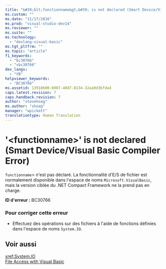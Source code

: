 ```yaml
---
title: "&#39;&lt;functionname&gt;&#39; is not declared (Smart Device/Visual Basic Compiler Error) | Microsoft Docs"
ms.custom: ""
ms.date: "11/17/2016"
ms.prod: "visual-studio-dev14"
ms.reviewer: ""
ms.suite: ""
ms.technology: 
  - "devlang-visual-basic"
ms.tgt_pltfrm: ""
ms.topic: "article"
f1_keywords: 
  - "bc30766"
  - "vbc30766"
dev_langs: 
  - "VB"
helpviewer_keywords: 
  - "BC30766"
ms.assetid: 13918600-6087-40d7-8134-32aa9d3bfda4
caps.latest.revision: 7
caps.handback.revision: 7
author: "stevehoag"
ms.author: "shoag"
manager: "wpickett"
translationtype: Human Translation
---
```

# &#39;&lt;functionname&gt;&#39; is not declared (Smart Device/Visual Basic Compiler Error)
`functionname`\> n'est pas déclaré.  La fonctionnalité d'E\/S de fichier est normalement disponible dans l'espace de noms `Microsoft.VisualBasic`, mais la version ciblée du .NET Compact Framework ne la prend pas en charge.  
  
 **ID d'erreur :** BC30766  
  
### Pour corriger cette erreur  
  
-   Effectuez des opérations sur des fichiers à l'aide de fonctions définies dans l'espace de noms `System.IO`.  
  
## Voir aussi  
 <xref:System.IO>   
 [File Access with Visual Basic](../../../visual-basic/developing-apps/programming/drives-directories-files/file-access.md)